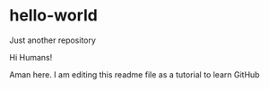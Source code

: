 # hello-world
Just another repository

Hi Humans!

Aman here. I am editing this readme file as a tutorial to learn GitHub
